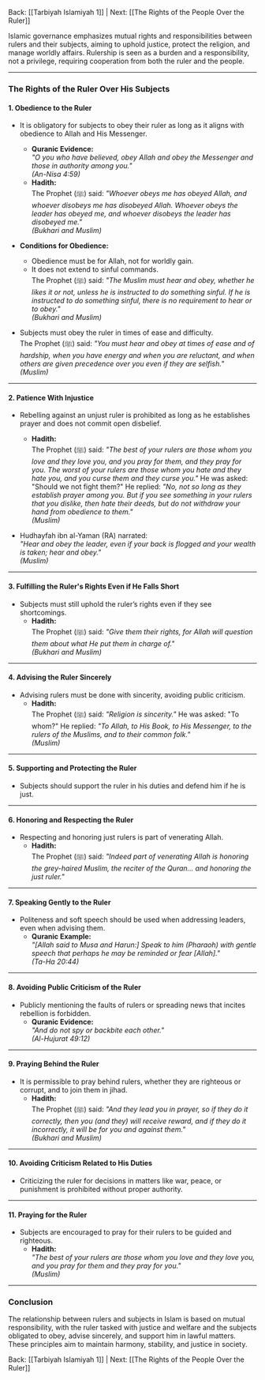 Back: [[Tarbiyah Islamiyah 1]] | Next: [[The Rights of the People Over the Ruler]]

Islamic governance emphasizes mutual rights and responsibilities between rulers and their subjects, aiming to uphold justice, protect the religion, and manage worldly affairs. Rulership is seen as a burden and a responsibility, not a privilege, requiring cooperation from both the ruler and the people.

---

### **The Rights of the Ruler Over His Subjects**

#### **1. Obedience to the Ruler**  
- It is obligatory for subjects to obey their ruler as long as it aligns with obedience to Allah and His Messenger.  
  - **Quranic Evidence:**  
    *"O you who have believed, obey Allah and obey the Messenger and those in authority among you."*  
    *(An-Nisa 4:59)*  
  - **Hadith:**  
    The Prophet (ﷺ) said: *"Whoever obeys me has obeyed Allah, and whoever disobeys me has disobeyed Allah. Whoever obeys the leader has obeyed me, and whoever disobeys the leader has disobeyed me."*  
    *(Bukhari and Muslim)*  

- **Conditions for Obedience:**  
  - Obedience must be for Allah, not for worldly gain.  
  - It does not extend to sinful commands.  
    The Prophet (ﷺ) said: *"The Muslim must hear and obey, whether he likes it or not, unless he is instructed to do something sinful. If he is instructed to do something sinful, there is no requirement to hear or to obey."*  
    *(Bukhari and Muslim)*  

- Subjects must obey the ruler in times of ease and difficulty.  
  The Prophet (ﷺ) said: *"You must hear and obey at times of ease and of hardship, when you have energy and when you are reluctant, and when others are given precedence over you even if they are selfish."*  
    *(Muslim)*  

---

#### **2. Patience With Injustice**  
- Rebelling against an unjust ruler is prohibited as long as he establishes prayer and does not commit open disbelief.  
  - **Hadith:**  
    The Prophet (ﷺ) said: *"The best of your rulers are those whom you love and they love you, and you pray for them, and they pray for you. The worst of your rulers are those whom you hate and they hate you, and you curse them and they curse you."* He was asked: "Should we not fight them?" He replied: *"No, not so long as they establish prayer among you. But if you see something in your rulers that you dislike, then hate their deeds, but do not withdraw your hand from obedience to them."*  
    *(Muslim)*  

- Hudhayfah ibn al-Yaman (RA) narrated:  
    *"Hear and obey the leader, even if your back is flogged and your wealth is taken; hear and obey."*  
    *(Muslim)*  

---

#### **3. Fulfilling the Ruler's Rights Even if He Falls Short**  
- Subjects must still uphold the ruler’s rights even if they see shortcomings.  
  - **Hadith:**  
    The Prophet (ﷺ) said: *"Give them their rights, for Allah will question them about what He put them in charge of."*  
    *(Bukhari and Muslim)*  

---

#### **4. Advising the Ruler Sincerely**  
- Advising rulers must be done with sincerity, avoiding public criticism.  
  - **Hadith:**  
    The Prophet (ﷺ) said: *"Religion is sincerity."* He was asked: "To whom?" He replied: *"To Allah, to His Book, to His Messenger, to the rulers of the Muslims, and to their common folk."*  
    *(Muslim)*  

---

#### **5. Supporting and Protecting the Ruler**  
- Subjects should support the ruler in his duties and defend him if he is just.  

---

#### **6. Honoring and Respecting the Ruler**  
- Respecting and honoring just rulers is part of venerating Allah.  
  - **Hadith:**  
    The Prophet (ﷺ) said: *"Indeed part of venerating Allah is honoring the grey-haired Muslim, the reciter of the Quran... and honoring the just ruler."*  

---

#### **7. Speaking Gently to the Ruler**  
- Politeness and soft speech should be used when addressing leaders, even when advising them.  
  - **Quranic Example:**  
    *"[Allah said to Musa and Harun:] Speak to him (Pharaoh) with gentle speech that perhaps he may be reminded or fear [Allah]."*  
    *(Ta-Ha 20:44)*  

---

#### **8. Avoiding Public Criticism of the Ruler**  
- Publicly mentioning the faults of rulers or spreading news that incites rebellion is forbidden.  
  - **Quranic Evidence:**  
    *"And do not spy or backbite each other."*  
    *(Al-Hujurat 49:12)*  

---

#### **9. Praying Behind the Ruler**  
- It is permissible to pray behind rulers, whether they are righteous or corrupt, and to join them in jihad.  
  - **Hadith:**  
    The Prophet (ﷺ) said: *"And they lead you in prayer, so if they do it correctly, then you (and they) will receive reward, and if they do it incorrectly, it will be for you and against them."*  
    *(Bukhari and Muslim)*  

---

#### **10. Avoiding Criticism Related to His Duties**  
- Criticizing the ruler for decisions in matters like war, peace, or punishment is prohibited without proper authority.  

---

#### **11. Praying for the Ruler**  
- Subjects are encouraged to pray for their rulers to be guided and righteous.  
  - **Hadith:**  
    *"The best of your rulers are those whom you love and they love you, and you pray for them and they pray for you."*  
    *(Muslim)*  

---

### **Conclusion**  
The relationship between rulers and subjects in Islam is based on mutual responsibility, with the ruler tasked with justice and welfare and the subjects obligated to obey, advise sincerely, and support him in lawful matters. These principles aim to maintain harmony, stability, and justice in society.

Back: [[Tarbiyah Islamiyah 1]] | Next: [[The Rights of the People Over the Ruler]]